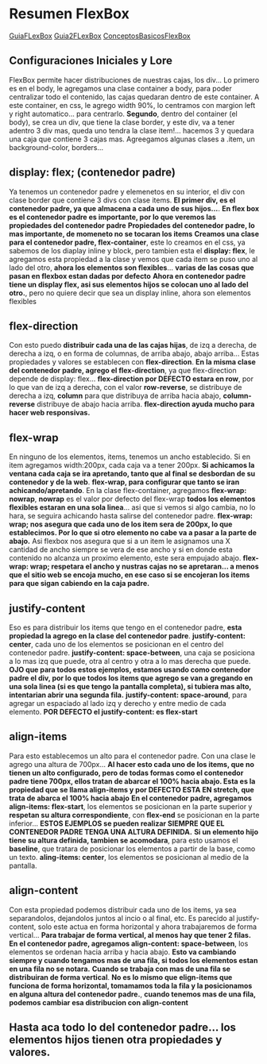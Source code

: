 # Resumen FlexBox

[GuiaFLexBox](https://css-tricks.com/snippets/css/a-guide-to-flexbox/)
[Guia2FLexBox](https://cssreference.io/flexbox/)
[ConceptosBasicosFlexBox](https://developer.mozilla.org/es/docs/Web/CSS/CSS_Flexible_Box_Layout/Basic_Concepts_of_Flexbox)

## Configuraciones Iniciales y Lore
FlexBox permite hacer distribuciones de nuestras cajas, los div...
Lo primero es en el body, le agregamos una clase container a body, para poder centralizar todo el contenido, las cajas quedaran dentro de este container.
A este container, en css, le agrego width 90%, lo centramos con margion left y right automatico... para centrarlo.
**Segundo**, dentro del container (el body), se crea un div, que tiene la clase border, y este div, va a tener adentro 3 div mas, queda uno tendra la clase item!... hacemos 3 y quedara una caja que contiene 3 cajas mas.
Agreegamos algunas clases a .item, un background-color, borders... 

## display: flex; (contenedor padre)
Ya tenemos un contenedor padre y elemenetos en su interior, el div con clase border que contiene 3 divs con clase items.
**El primer div, es el contenedor padre, ya que almacena a cada uno de sus hijos...**.
**En flex box es el contenedor padre es importante, por lo que veremos las propiedades del contenedor padre**
**Propiedades del contenedor padre, lo mas importante, de momeneto no se tocaran los items**
**Creamos una clase para el contenedor padre, flex-container**, este lo creamos en el css, ya sabemos de los diaplay inline y block, pero tambien esta el **display: flex**, le agregamos esta propiedad a la clase y vemos que cada item se puso uno al lado del otro, **ahora los elementos son flexibles**... **varias de las cosas que pasan en flexbox estan dadas por defecto**
**Ahora en contenedor padre tiene un display flex, asi sus elementos hijos se colocan uno al lado del otro.**, pero no quiere decir que sea un display inline, ahora son elementos flexibles

## flex-direction
Con esto puedo **distribuir cada una de las cajas hijas**, de izq a derecha, de derecha a izq, o en forma de columnas, de arriba abajo, abajo arriba... Estas propiedades y valores se establecen con **flex-direction**.
**En la misma clase del contenedor padre, agrego el flex-direction**, ya que flex-direction depende de display: flex... 
**flex-direction por DEFECTO estara en row**, por lo que van de izq a derecha, con el valor **row-reverse**, se distribuye de derecha a izq, **column** para que distribuya de arriba hacia abajo, **column-reverse** distribuye de abajo hacia arriba.
**flex-direction ayuda mucho para hacer web responsivas.**


## flex-wrap
En ninguno de los elementos, items, tenemos un ancho establecido. Si en item agregamos width:200px, cada caja va a tener 200px.
**Si achicamos la ventana cada caja se ira apretando, tanto que al final se desbordan de su contenedor y de la web**.
**flex-wrap, para configurar que tanto se iran achicando/apretando**.
En la clase flex-container, agregamos **flex-wrap: nowrap**, **nowrap** es el valor por defecto del flex-wrap **todos los elementos flexibles estaran en una sola linea**... asi que si vemos si algo cambia, no lo hara, se seguira achicando hasta salirse del contenedor padre.
**flex-wrap: wrap; nos asegura que cada uno de los item sera de 200px, lo que establecimos. Por lo que si otro elemento no cabe  va a pasar a la parte de abajo.** Asi flexbox nos asegura que si a un item le asignamos una X cantidad de ancho siempre se vera de ese ancho y si en donde esta contenido no alcanza un proximo elemento, este sera empujado abajo. **flex-wrap: wrap; respetara el ancho y nustras cajas no se apretaran... a menos que el sitio web se encoja mucho, en ese caso si se encojeran los items para que sigan cabiendo en la caja padre.**

## justify-content
Eso es para distribuir los items que tengo en el contenedor padre, **esta propiedad la agrego en la clase del contenedor padre**.
**justify-content: center**, cada uno de los elementos se posicionan en el centro del contenedor padre.
**justify-content: space-between**, una caja se posiciona a lo mas izq que puede, otra al centro y otra a lo mas derecha que puede.
**OJO que para todos estos ejemplos, estamos usando como contenedor padre el div, por lo que todos los items que agrego se van a gregando en una sola linea (si es que tengo la pantalla completa), si tubiera mas alto, intentarian abrir una segunda fila.**
**justify-content: space-around**, para agregar un espaciado al lado izq y derecho y entre medio de cada elemento.
**POR DEFECTO el justify-content: es flex-start**

## align-items
Para esto establecemos un alto para el contenedor padre. Con una clase le agrego una altura de 700px...
**Al hacer esto cada uno de los items, que no tienen un alto configurado, pero de todas formas como el contenedor padre tiene 700px, ellos tratan de abarcar el 100% hacia abajo. Esta es la propiedad que se llama align-items y por DEFECTO ESTA EN stretch, que trata de abarca el 100% hacia abajo**
**En el contenedor padre, agregamos align-items: flex-start**, los elementos se posicionan en la parte superior y **respetan su altura correspondiente**, con **flex-end** se posicionan en la parte inferior... **ESTOS EJEMPLOS se pueden realizar SIEMPRE QUE EL CONTENEDOR PADRE TENGA UNA ALTURA DEFINIDA.** **Si un elemento hijo tiene su altura definida, tambien se acomodara**, para esto usamos el **baseline**, que tratara de posicionar los elementos a partir de la base, como un texto.
**aling-items: center**, los elementos se posicionan al medio de la pantalla.

## align-content
Con esta propiedad podemos distribuir cada uno de los items, ya sea separandolos, dejandolos juntos al incio o al final, etc.
Es parecido al justify-content, solo este actua en forma horizontal y ahora trabajaremos de forma vertical...
**Para trabajar de forma vertical, al menos hay que tener 2 filas.**
**En el contenedor padre, agregamos align-content: space-between**, los elementos se ordenan hacia arriba y hacia abajo. **Esto va cambiando siempre y cuando tengamos mas de una fila, si todos los elementos estan en una fila no se notara.**
**Cuando se trabaja con mas de una fila se distribuiran de forma vertical**. **No es lo mismo que elign-items que funciona de forma horizontal, tomamamos toda la fila y la posicionamos en alguna altura del contenedor padre.**, **cuando tenemos mas de una fila, podemos cambiar esa distribucion con align-content**


## Hasta aca todo lo del contenedor padre... los elementos hijos tienen otra propiedades y valores.